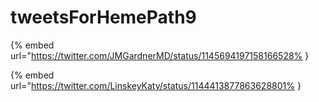 # tweetsForHemePath9

{% embed url="https://twitter.com/JMGardnerMD/status/1145694197158166528% }

{% embed url="https://twitter.com/LinskeyKaty/status/1144413877863628801% }

